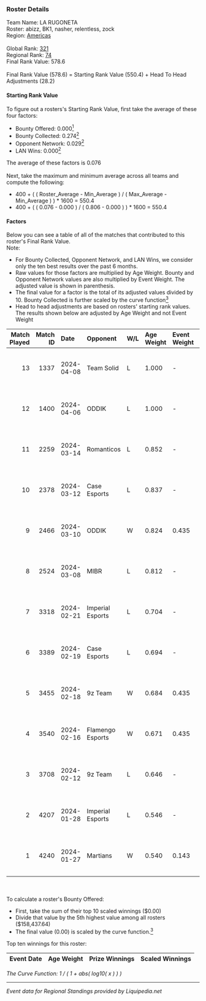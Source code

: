 ### Roster Details<br />
Team Name: LA RUGONETA<br />
Roster: abizz, BK1, nasher, relentless, zock<br />
Region: [Americas]( ../standings_americas.md)<br />
<br />
Global Rank: [321](../standings_global.md)<br />
Regional Rank: [74]( ../standings_americas.md)<br />
Final Rank Value:  578.6<br />
<br />
Final Rank Value (578.6) = Starting Rank Value (550.4) + Head To Head Adjustments (28.2)<br />

#### Starting Rank Value<br />
To figure out a rosters's Starting Rank Value, first take the average of these four factors:<br />
- Bounty Offered: 0.000[<sup>1</sup>](#table2)
- Bounty Collected: 0.274[<sup>2</sup>](#table1)
- Opponent Network: 0.029[<sup>2</sup>](#table1)
- LAN Wins: 0.000[<sup>2</sup>](#table1)

The average of these factors is 0.076<br />
<br />
Next, take the maximum and minimum average across all teams and compute the following:<br />
- 400 + ( ( Roster_Average - Min_Average ) / ( Max_Average - Min_Average ) ) * 1600 = 550.4
- 400 + ( ( 0.076 - 0.000 ) / ( 0.806 - 0.000 ) ) * 1600 = 550.4


#### Factors<br />
Below you can see a table of all of the matches that contributed to this roster's Final Rank Value.<br />
Note:<br />

- For Bounty Collected, Opponent Network, and LAN Wins, we consider only the ten best results over the past 6 months.
- Raw values for those factors are multiplied by Age Weight. Bounty and Opponent Network values are also multiplied by Event Weight. The adjusted value is shown in parenthesis.
- The final value for a factor is the total of its adjusted values divided by 10. Bounty Collected is further scaled by the curve function[<sup>3</sup>](#curveFunction)
- Head to head adjustments are based on rosters' starting rank values. The results shown below are adjusted by Age Weight and not Event Weight
<span id="table1"></span><br />


| Match Played | Match ID | Date       | Opponent         | W/L | Age Weight | Event Weight | Bounty Collected | Opponent Network | LAN Wins      | H2H Adj. | Roster                               |
| -: | -: | :- | :- | :- | :- | :- | :- | :- | :- | -: | :- |
|           13 |     1337 | 2024-04-08 | Team Solid       | L   | 1.000      | -            | -                | -                | -             |    -6.59 | abizz, BK1, nasher, relentless, zock |
|           12 |     1400 | 2024-04-06 | ODDIK            | L   | 1.000      | -            | -                | -                | -             |    -4.58 | abizz, BK1, nasher, relentless, zock |
|           11 |     2259 | 2024-03-14 | Romanticos       | L   | 0.852      | -            | -                | -                | -             |   -10.73 | abizz, BK1, KAISER, naz, relentless  |
|           10 |     2378 | 2024-03-12 | Case Esports     | L   | 0.837      | -            | -                | -                | -             |    -5.97 | abizz, BK1, KAISER, naz, relentless  |
|            9 |     2466 | 2024-03-10 | ODDIK            | W   | 0.824      | 0.435        | 0.015 (0.005)    | 0.402 (0.144)    | false (0.000) |    22.05 | abizz, BK1, KAISER, naz, relentless  |
|            8 |     2524 | 2024-03-08 | MIBR             | L   | 0.812      | -            | -                | -                | -             |    -0.10 | abizz, BK1, KAISER, naz, relentless  |
|            7 |     3318 | 2024-02-21 | Imperial Esports | L   | 0.704      | -            | -                | -                | -             |    -0.10 | abizz, BK1, KAISER, naz, relentless  |
|            6 |     3389 | 2024-02-19 | Case Esports     | L   | 0.694      | -            | -                | -                | -             |    -4.15 | abizz, BK1, KAISER, naz, relentless  |
|            5 |     3455 | 2024-02-18 | 9z Team          | W   | 0.684      | 0.435        | 0.057 (0.017)    | 0.376 (0.112)    | false (0.000) |    19.54 | abizz, BK1, KAISER, naz, relentless  |
|            4 |     3540 | 2024-02-16 | Flamengo Esports | W   | 0.671      | 0.435        | 0.000 (0.000)    | 0.101 (0.030)    | false (0.000) |    10.11 | abizz, BK1, KAISER, naz, relentless  |
|            3 |     3708 | 2024-02-12 | 9z Team          | L   | 0.646      | -            | -                | -                | -             |    -1.68 | abizz, BK1, KAISER, naz, relentless  |
|            2 |     4207 | 2024-01-28 | Imperial Esports | L   | 0.546      | -            | -                | -                | -             |    -0.07 | abizz, BK1, KAISER, naz, relentless  |
|            1 |     4240 | 2024-01-27 | Martians         | W   | 0.540      | 0.143        | 0.001 (0.000)    | 0.108 (0.008)    | false (0.000) |    10.45 | abizz, BK1, KAISER, naz, relentless  |

<br />
<span id="table2"></span><br />
To calculate a roster's Bounty Offered:<br />

- First, take the sum of their top 10 scaled winnings ($0.00)
- Divide that value by the 5th highest value among all rosters ($158,437.64)
- The final value (0.00) is scaled by the curve function.[<sup>3</sup>](#curveFunction)

Top ten winnings for this roster:<br />

| Event Date | Age Weight | Prize Winnings | Scaled Winnings |
| :- | -: | :- | :- |


<span id="curveFunction"></span>_The Curve Function: 1 / ( 1 + abs( log10( x ) ) )_<br />

---
_Event data for Regional Standings provided by Liquipedia.net_<br />
